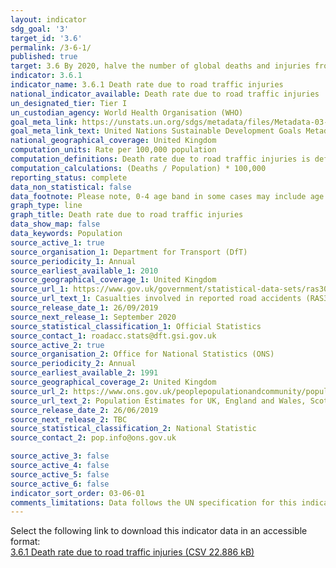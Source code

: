 ```yaml
---
layout: indicator
sdg_goal: '3'
target_id: '3.6'
permalink: /3-6-1/
published: true
target: 3.6 By 2020, halve the number of global deaths and injuries from road traffic accidents
indicator: 3.6.1
indicator_name: 3.6.1 Death rate due to road traffic injuries
national_indicator_available: Death rate due to road traffic injuries
un_designated_tier: Tier I
un_custodian_agency: World Health Organisation (WHO)
goal_meta_link: https://unstats.un.org/sdgs/metadata/files/Metadata-03-06-01.pdf
goal_meta_link_text: United Nations Sustainable Development Goals Metadata (PDF 213 KB)
national_geographical_coverage: United Kingdom
computation_units: Rate per 100,000 population
computation_definitions: Death rate due to road traffic injuries is defined as the number of road traffic fatal injury deaths per 100,000 population.
computation_calculations: (Deaths / Population) * 100,000
reporting_status: complete
data_non_statistical: false
data_footnote: Please note, 0-4 age band in some cases may include age 0 which was coded where the age of the casualty was not reported.
graph_type: line
graph_title: Death rate due to road traffic injuries
data_show_map: false
data_keywords: Population
source_active_1: true
source_organisation_1: Department for Transport (DfT)
source_periodicity_1: Annual
source_earliest_available_1: 2010
source_geographical_coverage_1: United Kingdom
source_url_1: https://www.gov.uk/government/statistical-data-sets/ras30-reported-casualties-in-road-accidents.
source_url_text_1: Casualties involved in reported road accidents (RAS30)
source_release_date_1: 26/09/2019
source_next_release_1: September 2020
source_statistical_classification_1: Official Statistics
source_contact_1: roadacc.stats@dft.gsi.gov.uk
source_active_2: true
source_organisation_2: Office for National Statistics (ONS)
source_periodicity_2: Annual
source_earliest_available_2: 1991
source_geographical_coverage_2: United Kingdom
source_url_2: https://www.ons.gov.uk/peoplepopulationandcommunity/populationandmigration/populationestimates/datasets/populationestimatesforukenglandandwalesscotlandandnorthernireland
source_url_text_2: Population Estimates for UK, England and Wales, Scotland and Northern Ireland
source_release_date_2: 26/06/2019
source_next_release_2: TBC
source_statistical_classification_2: National Statistic
source_contact_2: pop.info@ons.gov.uk 

source_active_3: false
source_active_4: false
source_active_5: false
source_active_6: false
indicator_sort_order: 03-06-01
comments_limitations: Data follows the UN specification for this indicator. This indicator has been identified in collaboration with topic experts.
---
```

Select the following link to download this indicator data in an accessible format:<br>[3.6.1 Death rate due to road traffic injuries (CSV 22.886 kB)](https://sustainabledevelopment-uk.github.io/sdg-data/data/3-6-1.csv)